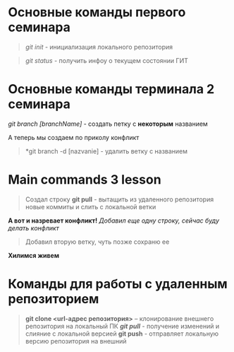# Основные команды первого семинара

> *git init* - инициализация локального репозитория

>*git status* - получить инфоу о текущем состоянии ГИТ

# Основные команды терминала 2 семинара

 *git branch [branchName]* - создать петку с **некоторым** названием

 А теперь мы создаем по приколу конфликт
 > *git branch -d [nazvanie] -  удалить ветку с названием
 
# Main commands 3 lesson

> Создал строку
**git pull** - вытащить из удаленного репозитория новые коммиты и слить с локальной ветки

**А вот и назревает конфликт!**
*Добавил еще одну строку, сейчас буду делать конфликт*

>Добавил вторую ветку, чуть позже сохраню ее




**Хилимся живем**


# Команды для работы с удаленным репозиторием

> **git clone <url-адрес репозитория>** – клонирование внешнего репозитория на  локальный ПК 
> ***git pull*** - получение изменений и слияние с локальной версией
>  **git push** - отправляет локальную версию репозитория на внешний   